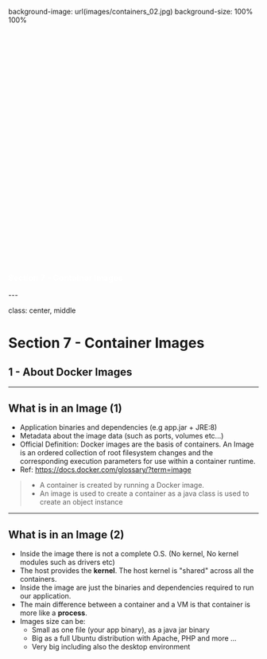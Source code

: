 background-image: url(images/containers_02.jpg)
background-size: 100% 100%

<h3 style="margin-top: 500px;">
<span style="color:white">
Section 7 - Container Images
</span>
</h3>
---

class: center, middle
# Section 7 - Container Images 
## 1 - About Docker Images 
---

## What is in an Image (1)
 - Application binaries and dependencies (e.g app.jar + JRE:8)
 - Metadata about the image data (such as ports, volumes etc...)
 - Official Definition: Docker images are the basis of containers. An Image is an ordered collection of root filesystem changes and the corresponding execution parameters for use within a container runtime. 
 - Ref: https://docs.docker.com/glossary/?term=image
 
> - A container is created by running a Docker image. 
> - An image is used to create a container as a java class is used to create an object instance
  
---

## What is in an Image (2) 
 - Inside the image there is not a complete O.S. (No kernel, No kernel modules such as drivers etc)
 - The host provides the **kernel**. The host kernel is "shared" across all the containers.  
 - Inside the image are just the binaries and dependencies required to run our application.
 - The main difference between a container and a VM is that container is more like a **process**.
 - Images size can be:
   - Small as one file (your app binary), as a java jar binary
   - Big as a full Ubuntu distribution with Apache, PHP and more ...
   - Very big including also the desktop environment 
